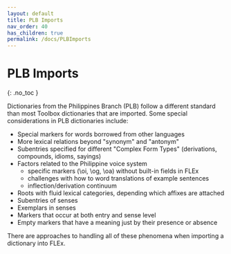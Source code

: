 ```yaml
---
layout: default
title: PLB Imports
nav_order: 40
has_children: true
permalink: /docs/PLBImports
---
```


# PLB Imports
{: .no_toc }

Dictionaries from the Philippines Branch (PLB) follow a different standard than most Toolbox dictionaries that are imported.  Some special considerations in PLB dictionaries include:
 - Special markers for words borrowed from other languages
 - More lexical relations beyond "synonym" and "antonym"
 - Subentries specified for different "Complex Form Types" (derivations, compounds, idioms, sayings)
 - Factors related to the Philippine voice system
   - specific markers (\oi, \og, \oa) without built-in fields in FLEx
   - challenges with how to word translations of example sentences
   - inflection/derivation continuum
 - Roots with fluid lexical categories, depending which affixes are attached
 - Subentries of senses
 - Exemplars in senses
 - Markers that occur at both entry and sense level
 - Empty markers that have a meaning just by their presence or absence

There are approaches to handling all of these phenomena when importing a dictionary into FLEx.
